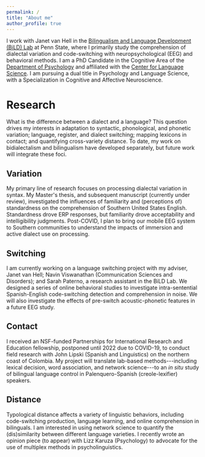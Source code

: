 ```yaml
---
permalink: /
title: "About me"
author_profile: true
---
```


I work with Janet van Hell in the [Bilingualism and Language Development (BiLD) Lab](https://sites.psu.edu/bildlab/) at Penn State, where I primarily study the comprehension of dialectal variation and code-switching with neuropsychological (EEG) and behavioral methods. I am a PhD Candidate in the Cognitive Area of the [Department of Psychology](https://psych.la.psu.edu/graduate/program-areas/cognitive) and affiliated with the [Center for Language Science](https://cls.la.psu.edu/). I am pursuing a dual title in Psychology and Language Science, with a Specialization in Cognitive and Affective Neuroscience.

# Research

What is the difference between a dialect and a language? This question drives my interests in adaptation to syntactic, phonological, and phonetic variation; language, register, and dialect switching; mapping lexicons in contact; and quantifying cross-variety distance. To date, my work on bidialectalism and bilingualism have developed separately, but future work will integrate these foci.

## Variation

My primary line of research focuses on processing dialectal variation in syntax. My Master's thesis, and subsequent manuscript (currently under review), investigated the influences of familiarity and (perceptions of) standardness on the comprehension of Southern United States English. Standardness drove ERP responses, but familiarity drove acceptability and intelligibility judgments. Post-COVID, I plan to bring our mobile EEG system to Southern communities to understand the impacts of immersion and active dialect use on processing.

## Switching

I am currently working on a language switching project with my adviser, Janet van Hell; Navin Viswanathan (Communication Sciences and Disorders); and Sarah Paterno, a research assistant in the BiLD Lab. We designed a series of online behavioral studies to investigate intra-sentential Spanish-English code-switching detection and comprehension in noise. We will also investigate the effects of pre-switch acoustic-phonetic features in a future EEG study.

## Contact

I received an NSF-funded Partnerships for International Research and Education fellowship, postponed until 2022 due to COVID-19, to conduct field research with John Lipski (Spanish and Linguistics) on the northern coast of Colombia. My project will translate lab-based methods---including lexical decision, word association, and network science---to an *in situ* study of bilingual language control in Palenquero-Spanish (creole-lexifier) speakers.

## Distance

Typological distance affects a variety of linguistic behaviors, including code-switching production, language learning, and online comprehension in bilinguals. I am interested in using network science to quantify the (dis)similarity between different language varieties. I recently wrote an opinion piece (to appear) with Lizz Karuza (Psychology) to advocate for the use of multiplex methods in psycholinguistics.